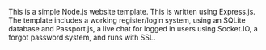 This is a simple Node.js website template. This is written using Express.js. The template includes a working register/login system, using an SQLite database and Passport.js, a live chat for logged in users using Socket.IO, a forgot password system, and runs with SSL.
